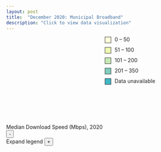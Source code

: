 ```yaml
---
layout: post
title:  "December 2020: Municipal Broadband"
description: "Click to view data visualization"
---
```

<main id="map" class="map"></main>
<div class="map__overlays">
  <aside class="legend__wrapper">
    <div class="legend" style="max-height:330px;">
      <span class="legend__title">Median Download Speed (Mbps), 2020</span>
        <svg height="250" width="168">
          <rect x="2" y="2" width="16" height="16" fill="#ffffd9" stroke="#231F20"/>
          <text x="28" y="14" class="legend__entry" fill="#231F20">0 – 50</text>
          <rect x="2" y="30" width="16" height="16" fill="#edf8b1" stroke="#231F20"/>
          <text x="28" y="42" class="legend__entry" fill="#231F20">51 – 100</text>
          <rect x="2" y="58" width="16" height="16" fill="#c7e9b4" stroke="#231F20"/>
          <text x="28" y="70" class="legend__entry" fill="#231F20">101 – 200</text>
          <rect x="2" y="86" width="16" height="16" fill="#7fcdbb" stroke="#231F20"/>
          <text x="28" y="98" class="legend__entry" fill="#231F20">201 – 350</text>
          <rect x="2" y="114" width="16" height="16" fill="#41b6c4" stroke="#231F20"/>
          <text x="28" y="126" class="legend__entry" fill="#231F20">Data unavailable</text>
        </svg>
    </div>
    <button type="button" class="button__collapsible button__collapsible--minus">-</button>
    <div>
      <label for="button__collapsible--plus" class="maximize-instructions">Expand legend</label>
      <button type="button" class="button__collapsible button__collapsible--plus">+</button>
    </div>
  </aside>
</div>

<script src="{{'assets/javascripts/broadband-map.js' | absolute_url }}" type="module"></script>